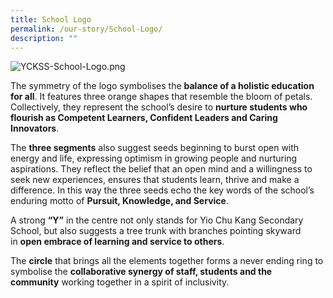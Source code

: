 ```yaml
---
title: School Logo
permalink: /our-story/School-Logo/
description: ""
---
```

![YCKSS-School-Logo.png](https://yiochukangsec-moe-edu-sg-admin.cwp.sg/qql/slot/u133/Our%20Story/School%20Logo/YCKSS-School-Logo.png)

  

The symmetry of the logo symbolises the **balance of a holistic education for all**. It features three orange shapes that resemble the bloom of petals. Collectively, they represent the school’s desire to **nurture students who flourish as Competent Learners, Confident Leaders and Caring Innovators**.  
  
The **three segments** also suggest seeds beginning to burst open with energy and life, expressing optimism in growing people and nurturing aspirations. They reflect the belief that an open mind and a willingness to seek new experiences, ensures that students learn, thrive and make a difference. In this way the three seeds echo the key words of the school’s enduring motto of **Pursuit, Knowledge, and Service**.  
  
A strong **“Y”** in the centre not only stands for Yio Chu Kang Secondary School, but also suggests a tree trunk with branches pointing skyward in **open embrace of learning and service to others**.  
  
The **circle** that brings all the elements together forms a never ending ring to symbolise the **collaborative synergy of staff, students and the community** working together in a spirit of inclusivity.